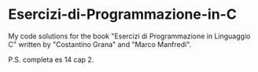 # Esercizi-di-Programmazione-in-C
My code solutions for the book "Esercizi di Programmazione in Linguaggio C" written by "Costantino Grana" and "Marco Manfredi".

P.S. completa es 14 cap 2.
